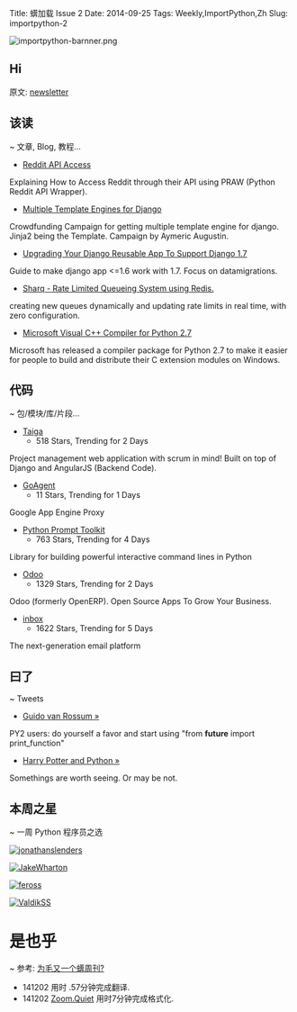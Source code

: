 Title: 蠎加载 Issue 2
Date: 2014-09-25 
Tags: Weekly,ImportPython,Zh 
Slug: importpython-2 

![importpython-barnner.png](http://zoomq.qiniudn.com/ZQCollection/snap/importpython-barnner.png?imageView2/2/h/80)

## Hi



原文: [newsletter](http://importpython.com/static/files/issue2.html)


## 该读
~ 文章, Blog, 教程...

- [Reddit API Access](http://blog.thehumangeo.com/2014/09/23/supercharging-your-reddit-api-access/)

Explaining How to Access Reddit through their API using PRAW (Python Reddit API Wrapper).

- [Multiple Template Engines for Django](https://www.indiegogo.com/projects/multiple-template-engines-for-django)

Crowdfunding Campaign for getting multiple template engine for django. Jinja2 being the Template. Campaign by Aymeric Augustin.

- [Upgrading Your Django Reusable App To Support Django 1.7](https://www.twilio.com/blog/2014/10/upgrading-your-django-reusable-app-to-support-django-1-7.html)

Guide to make django app <=1.6 work with 1.7. Focus on datamigrations.


- [Sharq - Rate Limited Queueing System using Redis.](http://sharq.io/)

creating new queues dynamically and updating rate limits in real time, with zero configuration.

- [Microsoft Visual C++ Compiler for Python 2.7](https://mail.python.org/pipermail/distutils-sig/2014-September/024885.html)

Microsoft has released a compiler package for Python 2.7 to make it easier for people to build and distribute their C extension modules on Windows.


## 代码
~ 包/模块/库/片段...


- [Taiga](https://github.com/taigaio/taiga-back)
    - 518 Stars, Trending for 2 Days

Project management web application with scrum in mind! Built on top of Django and AngularJS (Backend Code).

- [GoAgent](https://github.com/goagent/goagent)
    - 11 Stars, Trending for 1 Days

Google App Engine Proxy

- [Python Prompt Toolkit](https://github.com/jonathanslenders/python-prompt-toolkit)
    - 763 Stars, Trending for 4 Days

Library for building powerful interactive command lines in Python

- [Odoo](https://github.com/odoo/odoo)
    - 1329 Stars, Trending for 2 Days

Odoo (formerly OpenERP). Open Source Apps To Grow Your Business.

- [inbox](https://github.com/inboxapp/inbox)
    - 1622 Stars, Trending for 5 Days

The next-generation email platform 

## 曰了
~ Tweets

- [Guido van Rossum »](https://twitter.com/gvanrossum/status/517418015613538304)

PY2 users: do yourself a favor and start using "from __future__ import print_function"

- [Harry Potter and Python »](http://9gag.com/gag/aKgj6M3?ref=tp)

Somethings are worth seeing. Or may be not.
    
## 本周之星
~ 一周 Python 程序员之选

[![jonathanslenders](https://avatars1.githubusercontent.com/u/216638?v=2&s=48)](https://github.com/jonathanslenders)

[![JakeWharton](https://avatars0.githubusercontent.com/u/66577?v=2&s=48)](https://github.com/JakeWharton)

[![feross](https://avatars1.githubusercontent.com/u/121766?v=2&s=48)](https://github.com/feross)

[![ValdikSS](https://avatars3.githubusercontent.com/u/3054729?v=2&s=48)](https://github.com/ValdikSS)



# 是也乎
~ 参考: [为毛又一个蠎周刊?](importpython-why)

- 141202 用时 .57分钟完成翻译.
- 141202 [Zoom.Quiet](http://zoomquiet.io) 用时7分钟完成格式化.
